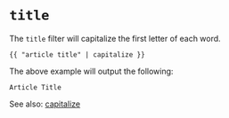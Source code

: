 # `title`
The `title` filter will capitalize the first letter of each word.
```
{{ "article title" | capitalize }}
```
The above example will output the following:
```
Article Title
```

See also: [capitalize](capitalize)